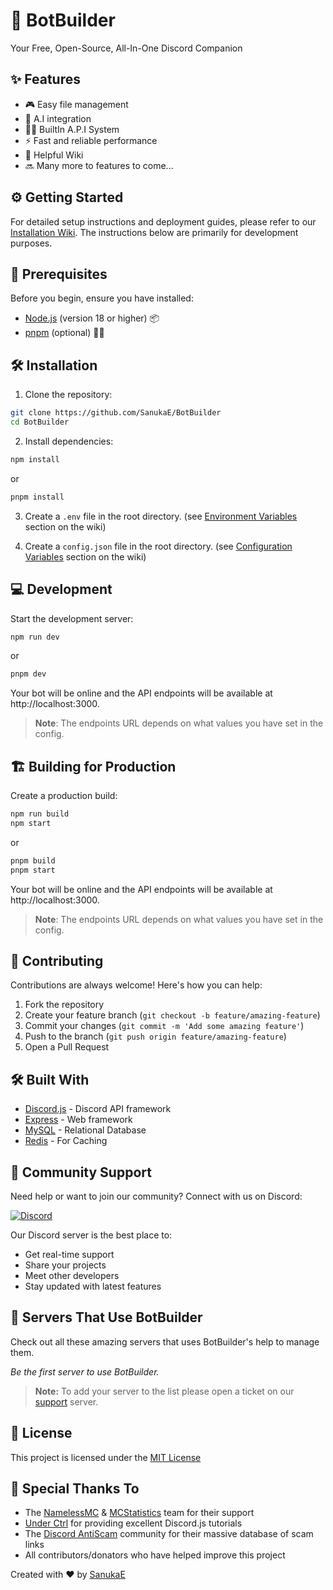 # 🤖 BotBuilder

Your Free, Open-Source, All-In-One Discord Companion

## ✨ Features

- 🎮 Easy file management
- 🤖 A.I integration
- 👨‍💻 BuiltIn A.P.I System
- ⚡ Fast and reliable performance
- 📘 Helpful Wiki
- 🔜 Many more to features to come...

## ⚙ Getting Started

For detailed setup instructions and deployment guides, please refer to our [Installation Wiki](https://github.com/SanukaE/BotBuilder/wiki/Installation). The instructions below are primarily for development purposes.

## 🚀 Prerequisites

Before you begin, ensure you have installed:

- [Node.js](https://nodejs.org) (version 18 or higher) 📦
- [pnpm](https://pnpm.io/) (optional) 🏃‍♂️

## 🛠️ Installation

1. Clone the repository:

```sh
git clone https://github.com/SanukaE/BotBuilder
cd BotBuilder
```

2. Install dependencies:

```sh
npm install
```

or

```sh
pnpm install
```

3. Create a `.env` file in the root directory. (see [Environment Variables](https://github.com/SanukaE/BotBuilder/wiki/Variables) section on the wiki)

4. Create a `config.json` file in the root directory. (see [Configuration Variables](https://github.com/SanukaE/BotBuilder/wiki/Variables) section on the wiki)

## 💻 Development

Start the development server:

```sh
npm run dev
```

or

```sh
pnpm dev
```

Your bot will be online and the API endpoints will be available at http://localhost:3000.

> **Note**: The endpoints URL depends on what values you have set in the config.

## 🏗️ Building for Production

Create a production build:

```sh
npm run build
npm start
```

or

```sh
pnpm build
pnpm start
```

Your bot will be online and the API endpoints will be available at http://localhost:3000.

> **Note**: The endpoints URL depends on what values you have set in the config.

## 🤝 Contributing

Contributions are always welcome! Here's how you can help:

1. Fork the repository
2. Create your feature branch (`git checkout -b feature/amazing-feature`)
3. Commit your changes (`git commit -m 'Add some amazing feature'`)
4. Push to the branch (`git push origin feature/amazing-feature`)
5. Open a Pull Request

## 🛠️ Built With

- [Discord.js](https://discord.js.org) - Discord API framework
- [Express](https://expressjs.com) - Web framework
- [MySQL](https://www.mysql.com) - Relational Database
- [Redis](https://redis.io) - For Caching

## 📱 Community Support

Need help or want to join our community? Connect with us on Discord:

[![Discord](https://img.shields.io/discord/1055384504841285682?color=7289da&logo=discord&logoColor=white)](https://discord.gg/fpkASGjwYT)

Our Discord server is the best place to:
- Get real-time support
- Share your projects
- Meet other developers
- Stay updated with latest features

## 👥 Servers That Use BotBuilder

Check out all these amazing servers that uses BotBuilder's help to manage them.

*Be the first server to use BotBuilder.*

> **Note:** To add your server to the list please open a ticket on our [support](https://discord.gg/fpkASGjwYT) server.

## 📄 License

This project is licensed under the [MIT License](https://choosealicense.com/licenses/mit/)

## 🙏 Special Thanks To

- The [NamelessMC](https://namelessmc.com/) & [MCStatistics](https://mcstatistics.org/) team for their support
- [Under Ctrl](https://www.youtube.com/@underctrl) for providing excellent Discord.js tutorials
- The [Discord AntiScam](https://github.com/Discord-AntiScam/scam-links) community for their massive database of scam links
- All contributors/donators who have helped improve this project

Created with ❤️ by [SanukaE](https://github.com/SanukaE)
